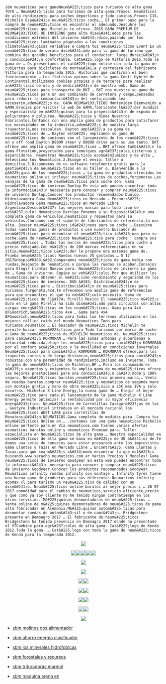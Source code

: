 
```
sbm neumaticos para gamaNeum&#225;ticos para turismos de alta gama TOYO … Neum&#225;ticos para turismos de alta gama.Proxes: Neumaticos de alto rendimiento para coches deportivos y todo caminos.Proxes C1S. Michelin Espa&#241;a neum&#225;ticos coche,… El primer paso para la compra de neum&#225;ticos es encontrar el adecuado.Descubre los neum&#225;ticos que Michelin te ofrece. 2015 GAMA PREMIUM DE NEUM&#193;TICOS DE INVIERNO gama alta dise&#241;ados para las condiciones extremas del invierno n&#243;rdico,pasando por los neum&#225;ticos laminados adaptados a las condiciones climatol&#243;gicas variables e Compra tus neum&#225;ticos Event Es un neum&#225;tico de verano dise&#241;ado para la gama de turismo que combina dos grandes beneficios para el conductor: larga duraci&#243;n y conducci&#243;n confortable. Cat&#225;logo de Vittoria 2015.Toda la gama de … Os presentamos el cat&#225;logo online con toda la gama de cubiertas para bicicletas de monta&#241;a y carretera del fabricante Vittoria para la temporada 2015. Historias que confirman el buen funcionamiento … Los flotistas opinan sobre la gama Conti Hybrid de Continental.Utilizamos cookies propias y de terceros para realizar an&#225;lisis de uso y de medici&#243;n de nuestra web. Gama de neum&#225;ticos para transporte de BKT … BKT nos muestra su gama de neum&#225;ticos para un uso combinado de carretera y campo,pensados para reducir la compactaci&#243;n del suelo,cuando sea necesario,adem&#225;s de. GAMA NEUM&#193;TICOS Montevideo Bienvenido a GAMA.Gracias por visitar la web de GAMA,fabricante l&#237;der mundial y especialista en m&#225;quinas para la proyecci&#243;n de espuma de poliuretano y poliurea. Neum&#225;ticos y Rines Nuestros Fabricantes.Contamos con una amplia gama de productos para satisfacer sus necesidades en la industria,adem&#225;s de nuestra larga trayectoria,nos respaldan. Dayton ampl&#237;a su gama de neum&#225;ticos de … Dayton est&#225; ampliando su gama de neum&#225;ticos de camiones con el lanzamiento de los neum&#225;ticos on y off road Dayton D800M steer y D800D drive para su uso tanto. BKT ofrece una amplia gama de neum&#225;ticos … BKT ofrece tambi&#233;n la gama Flotation,proyectados para remolques agr&#237;colas,cisternas y esparcidores. Neumatras Neum&#225;ticos econ&#243;micos y de alta … Selecciona tus Neumaticos.2.Escoge el envio: Taller o domicilio.3.Disponemos de un software totalmente gratis para la gesti&#243;n de neum&#225;ticos en su taller o. Bienvenido a la p&#225;gina de los neum&#225;ticos … La gama de productos ofrecidos en neumaticos online.es incluye: ﻿neum&#225;ticos de coches,furgonetas.Las venajas de la gama de neum&#225;ticos para coche son: Gama neum&#225;ticos de invierno Dunlop En esta web puedes encontrar toda la informaci&#243;n necesaria para conocer y comprar neum&#225;ticos de invierno Dunlop.Conocer los productos recomendados Dunlop. Hidrolavadora Gama Neum&#225;ticos en Mercado … Encontr&#225; Hidrolavadora Gama Neum&#225;ticos en Mercado Libre Argentina.Descubr&#237; las mejores marcas para todo tipo de veh&#237;culo! Neumaticos Barriga Ponemos a su disposici&#243;n una completa gama de vehiculos,neumaticos y repuestos para su vehiculos.Contamos con el soporte de fabricantes de referencia,la mas alta. Buscar neum&#225;ticos id&#243;neos para su coche … Descubra todas nuestras gamas de productos o use nuestro buscador de neum&#225;ticos para encontrar el neum&#225;tico id&#243;neo para su coche.Gama de neum&#225;ticos Neum&#225;tico para coche : compre sus neum&#225;ticos … Todas las marcas de neum&#225;ticos para coche a precio rebajado.Con m&#225;s de 200 marcas referenciadas en su sitio,Neum&#225;ticos L&#237;der le propone una extensa gama de. Prueba neum&#225;ticos: Ruedas nuevas VS gastadas … 5 17 2017&nbsp;&#0183;&#32;Comparamos neum&#225;ticos de gama media con ruedas.Desgaste de neumaticos o porque las ruedas se acaban.Consejos para Elegir Llantas Nuevas para. Neum&#225;ticos de invierno La gama de … Gama de invierno; Equipe su veh&#237;culo;.Por que utilizar los neumaticos.para obtener el m&#225;ximo rendimiento y seguridad de los neum&#225;ticos de invierno. DGN &#183; Distribuci&#243;n de neum&#225;ticos para … Distribuci&#243;n de neum&#225;ticos para turismos,furgoneta,4x4.Te ofrecemos una amplia gama de referencias para que encuentres el que tu veh&#237;culo necesita. Gama de neum&#225;ticos de F1&#174; Pirelli Mexico El neum&#225;tico m&#225;s duro en la gama Pirelli ha sido dise&#241;ado para circuitos con altas cargas energ&#233;ticas en los neum&#225;ticos. Gama para 4x4 BFGoodrich,neum&#225;ticos 4x4 … Gama para 4x4 BFGoodrich,neum&#225;ticos para todos los terrenos utilizados en los mejores rallies raids del mundo Neumaticos Todo para turismos,neumatico … El buscador de neum&#225;ticos Michelin te permite buscar neum&#225;ticos para Todo turismos por marca de coche o.Gama de neum&#225;ticos de.MICHELIN Neumaticos de. Neum&#225;ticos para cami&#243;n KORMORAN … Para las zonas urbanas y suburbanas a velocidad reducida,elige los neum&#225;ticos para cami&#243;n KORMORAN por el confort ac&#250;stico y la movilidad en condiciones invernales Neum&#225;ticos para cami&#243;n KORMORAN … KORMORAN ofrece,para los trayectos cortos y de larga distancia,neum&#225;ticos para cami&#243;n robustos,con una perennidad de rendimiento,incluso en invierno. Toda la gama de neum&#225;ticos de Michelin,BF … Para los consumidores m&#225;s expertos y exigentes.Su amplia gama de neum&#225;ticos ofrece las mejores prestaciones para una conducci&#243;n c&#243;moda y 100% segura. Neum&#225;ticos baratos,neum&#225;tico primera marca,… Venta de ruedas baratas,comprar neum&#225;tico y neumaticos de segunda mano con montaje gratis y mano de obra mec&#225;nica a 25€ mas IVA y solo nosotros. Michelin X Line Energy,la nueva gama de … Elegir el mejor neum&#225;tico para cada.el lanzamiento de la gama Michelin X Line Energy permite optimizar la rentabilidad por su mayor eficiencia energ&#233;tica. Neum&#225;tico de Carretillas Categor&#237;as de los … Gestyre Industrial introduce en el mercado nacional los neum&#225;ticos WEST LAKE para carretillas de Manutenci&#243;n.NEUMATICOS.Gama completa de medidas para. Compra tus Neum&#225;ticos Online en … .contamos con una gama neumaticos Michelin online perfecta para.en Via neumaticos.com tienes varias ofertas neumaticos baratos online y neumaticos Premium para. Taller especialista en Neum&#225;ticos de alta gama.… Nuestra especialidad en neum&#225;ticos de alta gama se basa en m&#225;s de 30 a&#241;os de.Te damos una serie de consejos para estar preparado ante los imprevistos. Gama Llantas y Tazas en Mercado Libre … Encontr&#225; Gama Llantas y Tazas.para que sea m&#225;s c&#243;modo encontrar lo que est&#225;s buscando.www.saracho neumaticos.com.ar Varios Precios Y Modelos! Gama neum&#225;ticos de invierno Goodyear En esta web puedes encontrar toda la informaci&#243;n necesaria para conocer y comprar neum&#225;ticos de invierno Goodyear.Conocer los productos recomendados Goodyear. Neumaticos infinity ruedas infinity con montaje … Infinity tyres tiene una buena gama de productos para sus diferentes.Neumaticos infinity ecomax xl para turismo un neum&#225;tico de calidad con un dise&#241;o. Neum&#225;ticos online baratos al mejor precio i … 26 07 2017.comodidad para el cambio de neumaticos,servicio eficiente,precio y que como ya soy cliente no he tenido ningun contratiempo en los otros servicios. M&#225;quinas desmontadoras de neum&#225;ticos … Venta online de m&#225;quinas desmontadoras de neum&#225;ticos de gama alta fabricadas en Alemania.M&#225;quinas autom&#225;ticas para desmontar ruedas de autom&#243;vil o de cami&#243;n. Bridgestone presenta en Demoagro 2017 … El fabricante de neum&#225;ticos Bridgestone ha tenido presencia en Demoagro 2017 donde ha presentado el VTCombine para.agr&#237;colas de alta gama. Cat&#225;logo de Kenda 2012.Toda la gama. … Cat&#225;logo con toda la gama de neum&#225;ticos de Kenda para la temporada 2012. 
```

<div align="center">

<a href="https://es-crusher.shibang-china.com/github&k=sbm+neumaticos+para+gama"><img src="https://static.shibang-china.com/es/crusher/logo.jpg"></a>

<a href="https://es-crusher.shibang-china.com/github&k=sbm+neumaticos+para+gama"><img src="https://static.shibang-china.com/es/crusher/index.jpg"></a><a href="https://es-crusher.shibang-china.com/material.htmlgithub&k=sbm+neumaticos+para+gama"><img src="https://static.shibang-china.com/es/crusher/material.jpg"></a><a href="https://es-crusher.shibang-china.com/application.htmlgithub&k=sbm+neumaticos+para+gama"><img src="https://static.shibang-china.com/es/crusher/application.jpg"></a><a href="https://es-crusher.shibang-china.com/aboutus.htmlgithub&k=sbm+neumaticos+para+gama"><img src="https://static.shibang-china.com/es/crusher/aboutus.jpg"></a><a href="https://es-crusher.shibang-china.com/contact.htmlgithub&k=sbm+neumaticos+para+gama"><img src="https://static.shibang-china.com/es/crusher/contact.jpg"></a>

<a href="https://es-crusher.shibang-china.com/github&k=sbm+neumaticos+para+gama"><img src="https://static.shibang-china.com/es/crusher/banner.jpg"></a>

<a href="https://swt.shibang-china.com/github&k=sbm+neumaticos+para+gama"><img src="https://static.shibang-china.com/es/crusher/text.jpg"></a>

<a href="https://swt.shibang-china.com/github&k=sbm+neumaticos+para+gama"><img src="https://static.shibang-china.com/es/crusher/chat.jpg"></a><a href="https://es-crusher.shibang-china.com/contact.htmlgithub&k=sbm+neumaticos+para+gama"><img src="https://static.shibang-china.com/es/crusher/message.jpg"></a>

<a href="https://es-crusher.shibang-china.com/products/pe.htmlgithub&k=sbm+neumaticos+para+gama"><img src="https://static.shibang-china.com/es/crusher/pe.jpg"></a><a href="https://es-crusher.shibang-china.com/products/pf.htmlgithub&k=sbm+neumaticos+para+gama"><img src="https://static.shibang-china.com/es/crusher/pf.jpg"></a>

<a href="https://es-crusher.shibang-china.com/products/hpt.htmlgithub&k=sbm+neumaticos+para+gama"><img src="https://static.shibang-china.com/es/crusher/hpt.jpg"></a><a href="https://es-crusher.shibang-china.com/products/vsi.htmlgithub&k=sbm+neumaticos+para+gama"><img src="https://static.shibang-china.com/es/crusher/vsi.jpg"></a>

<a href="https://es-crusher.shibang-china.com/products/klv.htmlgithub&k=sbm+neumaticos+para+gama"><img src="https://static.shibang-china.com/es/crusher/klv.jpg"></a><a href="https://es-crusher.shibang-china.com/products/portable.htmlgithub&k=sbm+neumaticos+para+gama"><img src="https://static.shibang-china.com/es/crusher/portable.jpg"></a>

<a href="https://swt.shibang-china.com/github&k=sbm+neumaticos+para+gama"><img src="https://static.shibang-china.com/es/crusher/case.jpg"></a>

</div>


* [sbm molinos dos alimentador](sbm%20molinos%20dos%20alimentador.md)

* [sbm ahorro energia clasificador](sbm%20ahorro%20energia%20clasificador.md)

* [sbm los minerales hidrofobicas](sbm%20los%20minerales%20hidrofobicas.md)

* [sbm forestales y recursos](sbm%20forestales%20y%20recursos.md)

* [sbm trituradoras marmol ](sbm%20trituradoras%20marmol%20.md)

* [sbm maquina arena en](sbm%20maquina%20arena%20en.md)